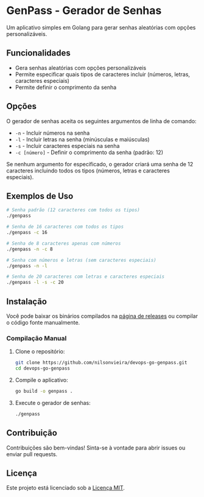 # GenPass - Gerador de Senhas

Um aplicativo simples em Golang para gerar senhas aleatórias com opções personalizáveis.

## Funcionalidades

- Gera senhas aleatórias com opções personalizáveis
- Permite especificar quais tipos de caracteres incluir (números, letras, caracteres especiais)
- Permite definir o comprimento da senha

## Opções

O gerador de senhas aceita os seguintes argumentos de linha de comando:

- `-n` - Incluir números na senha
- `-l` - Incluir letras na senha (minúsculas e maiúsculas)
- `-s` - Incluir caracteres especiais na senha
- `-c [número]` - Definir o comprimento da senha (padrão: 12)

Se nenhum argumento for especificado, o gerador criará uma senha de 12 caracteres incluindo todos os tipos (números, letras e caracteres especiais).

## Exemplos de Uso

```bash
# Senha padrão (12 caracteres com todos os tipos)
./genpass

# Senha de 16 caracteres com todos os tipos
./genpass -c 16

# Senha de 8 caracteres apenas com números
./genpass -n -c 8

# Senha com números e letras (sem caracteres especiais)
./genpass -n -l

# Senha de 20 caracteres com letras e caracteres especiais
./genpass -l -s -c 20
```

## Instalação

Você pode baixar os binários compilados na [página de releases](../../releases) ou compilar o código fonte manualmente.

### Compilação Manual

1. Clone o repositório:
   ```bash
   git clone https://github.com/nilsonvieira/devops-go-genpass.git
   cd devops-go-genpass
   ```

2. Compile o aplicativo:
   ```bash
   go build -o genpass .
   ```

3. Execute o gerador de senhas:
   ```bash
   ./genpass
   ```

## Contribuição

Contribuições são bem-vindas! Sinta-se à vontade para abrir issues ou enviar pull requests.

## Licença

Este projeto está licenciado sob a [Licença MIT](LICENSE).